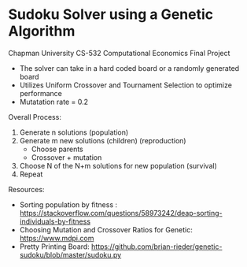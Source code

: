 # Sudoku Solver using a Genetic Algorithm 
Chapman University CS-532 Computational Economics Final Project

- The solver can take in a hard coded board or a randomly generated board 
- Utilizes Uniform Crossover and Tournament Selection to optimize performance 
- Mutatation rate = 0.2


Overall Process: 
1) Generate n solutions (population)
2) Generate m new solutions (children) (reproduction)
    - Choose parents
    - Crossover + mutation
3) Choose N of the N+m solutions for new population (survival)
4) Repeat


Resources:
- Sorting population by fitness : https://stackoverflow.com/questions/58973242/deap-sorting-individuals-by-fitness
- Choosing Mutation and Crossover Ratios for Genetic:  https://www.mdpi.com
- Pretty Printing Board: https://github.com/brian-rieder/genetic-sudoku/blob/master/sudoku.py
